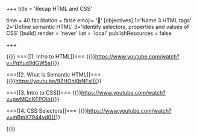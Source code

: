 +++
title = 'Recap HTML and CSS'

time = 40
facilitation = false
emoji= '🧩'
[objectives]
    1='Name 3 HTML tags'
    2='Define semantic HTML'
    3='Identify selectors, properties and values of CSS'
[build]
  render = 'never'
  list = 'local'
  publishResources = false

+++

{{<tabs name="HTML and CSS basics">}}
===[[1. Intro to HTML]]===
{{<youtube>}}https://www.youtube.com/watch?v=PqYud9dGW5s{{</youtube>}}

===[[2. What is Semantic HTML]]===
{{<youtube>}}https://youtu.be/9ZHOhKbNFsI{{</youtube>}}

===[[3. Intro to CSS]]===
{{<youtube>}}https://www.youtube.com/watch?v=pwMQcKFPOlo{{</youtube>}}

===[[4. CSS Selectors]]===
{{<youtube>}}https://www.youtube.com/watch?v=mBmX7944vd0{{</youtube>}}

{{</tabs>}}
